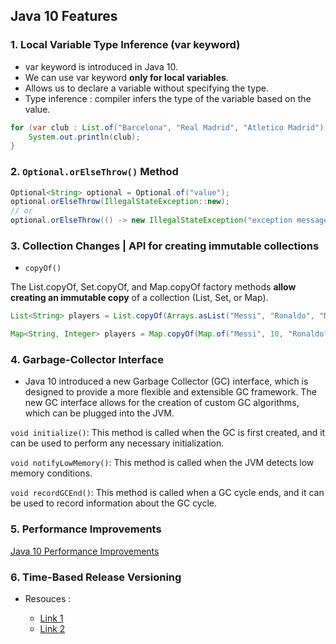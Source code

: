 ## Java 10 Features

### 1. Local Variable Type Inference (var keyword)

* var keyword is introduced in Java 10.
* We can use var keyword **only for local variables**.
* Allows us to declare a variable without specifying the type.
* Type inference : compiler infers the type of the variable based on the value.

````java	
for (var club : List.of("Barcelona", "Real Madrid", "Atletico Madrid")) {
    System.out.println(club);
}
````

### 2. ``Optional.orElseThrow()`` Method

````java	
Optional<String> optional = Optional.of("value");
optional.orElseThrow(IllegalStateException::new);
// or
optional.orElseThrow(() -> new IllegalStateException("exception message"));
````

### 3. Collection Changes | API for creating immutable collections

* `copyOf()`

The List.copyOf, Set.copyOf, and Map.copyOf factory methods **allow creating an immutable copy** of a collection (List, Set, or Map).

````java	
List<String> players = List.copyOf(Arrays.asList("Messi", "Ronaldo", "Neymar"));

Map<String, Integer> players = Map.copyOf(Map.of("Messi", 10, "Ronaldo", 7, "Neymar", 10));
````

### 4. Garbage-Collector Interface 

- Java 10 introduced a new Garbage Collector (GC) interface, which is designed to provide a more flexible and extensible GC framework. The new GC interface allows for the creation of custom GC algorithms, which can be plugged into the JVM.

``void initialize()``: This method is called when the GC is first created, and it can be used to perform any necessary initialization.

``void notifyLowMemory()``: This method is called when the JVM detects low memory conditions.

``void recordGCEnd()``: This method is called when a GC cycle ends, and it can be used to record information about the GC cycle.

### 5. Performance Improvements

[Java 10 Performance Improvements](https://www.baeldung.com/java-10-performance-improvements)

### 6. Time-Based Release Versioning

- Resouces :

    * [Link 1](https://www.baeldung.com/java-time-based-releases)
    * [Link 2](https://www.tutorialspoint.com/java10/java10_time_based_release_versioning.htm)